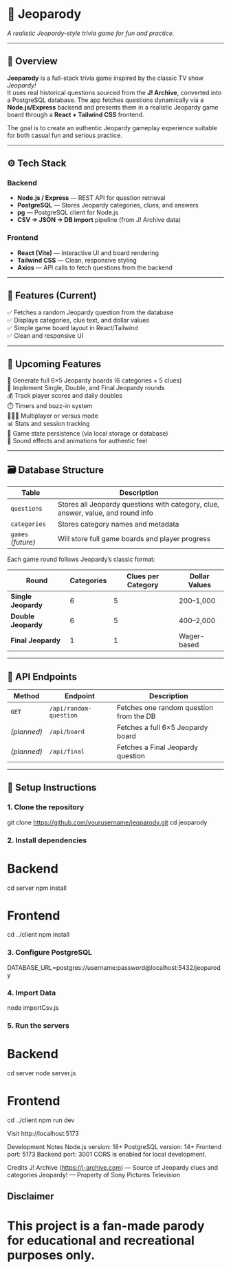 # 🧠 Jeoparody  
*A realistic Jeopardy-style trivia game for fun and practice.*

---

## 🎯 Overview

**Jeoparody** is a full-stack trivia game inspired by the classic TV show *Jeopardy!*  
It uses real historical questions sourced from the **J! Archive**, converted into a PostgreSQL database. The app fetches questions dynamically via a **Node.js/Express** backend and presents them in a realistic Jeopardy game board through a **React + Tailwind CSS** frontend.

The goal is to create an authentic Jeopardy gameplay experience suitable for both casual fun and serious practice.

---

## ⚙️ Tech Stack

### **Backend**
- **Node.js / Express** — REST API for question retrieval  
- **PostgreSQL** — Stores Jeopardy categories, clues, and answers  
- **pg** — PostgreSQL client for Node.js  
- **CSV → JSON → DB import** pipeline (from J! Archive data)

### **Frontend**
- **React (Vite)** — Interactive UI and board rendering  
- **Tailwind CSS** — Clean, responsive styling  
- **Axios** — API calls to fetch questions from the backend

---

## 🧩 Features (Current)

✅ Fetches a random Jeopardy question from the database  
✅ Displays categories, clue text, and dollar values  
✅ Simple game board layout in React/Tailwind  
✅ Clean and responsive UI  

---

## 🚧 Upcoming Features

🚀 Generate full 6×5 Jeopardy boards (6 categories × 5 clues)  
🎯 Implement Single, Double, and Final Jeopardy rounds  
💰 Track player scores and daily doubles  
⏱️ Timers and buzz-in system  
🧑‍🤝‍🧑 Multiplayer or versus mode  
📊 Stats and session tracking  
🧮 Game state persistence (via local storage or database)  
🎨 Sound effects and animations for authentic feel  

---

## 🗃️ Database Structure

| Table | Description |
|--------|--------------|
| `questions` | Stores all Jeopardy questions with category, clue, answer, value, and round info |
| `categories` | Stores category names and metadata |
| `games` *(future)* | Will store full game boards and player progress |

Each game round follows Jeopardy’s classic format:

| Round | Categories | Clues per Category | Dollar Values |
|--------|-------------|--------------------|----------------|
| **Single Jeopardy** | 6 | 5 | $200–$1,000 |
| **Double Jeopardy** | 6 | 5 | $400–$2,000 |
| **Final Jeopardy** | 1 | 1 | Wager-based |

---

## 🔌 API Endpoints

| Method | Endpoint | Description |
|--------|-----------|--------------|
| `GET` | `/api/random-question` | Fetches one random question from the DB |
| *(planned)* | `/api/board` | Fetches a full 6×5 Jeopardy board |
| *(planned)* | `/api/final` | Fetches a Final Jeopardy question |

---

## 🧱 Setup Instructions

### 1. Clone the repository
git clone https://github.com/yourusername/jeoparody.git
cd jeoparody


### 2. Install dependencies
# Backend
cd server
npm install

# Frontend
cd ../client
npm install


### 3. Configure PostgreSQL
DATABASE_URL=postgres://username:password@localhost:5432/jeoparody


### 4. Import Data
node importCsv.js


### 5. Run the servers
# Backend
cd server
node server.js

# Frontend
cd ../client
npm run dev


Visit http://localhost:5173


Development Notes
Node.js version: 18+
PostgreSQL version: 14+
Frontend port: 5173
Backend port: 3001
CORS is enabled for local development.


Credits
J! Archive (https://j-archive.com) — Source of Jeopardy clues and categories
Jeopardy! — Property of Sony Pictures Television

## Disclaimer
# This project is a fan-made parody for educational and recreational purposes only.